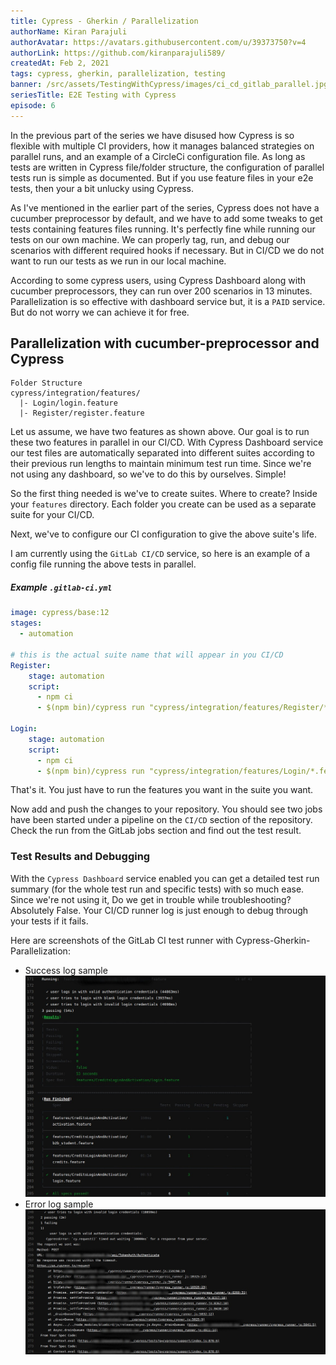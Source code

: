 ```yaml
---
title: Cypress - Gherkin / Parallelization
authorName: Kiran Parajuli
authorAvatar: https://avatars.githubusercontent.com/u/39373750?v=4
authorLink: https://github.com/kiranparajuli589/
createdAt: Feb 2, 2021
tags: cypress, gherkin, parallelization, testing
banner: /src/assets/TestingWithCypress/images/ci_cd_gitlab_parallel.jpg
seriesTitle: E2E Testing with Cypress
episode: 6
---
```


In the previous part of the series we have disused how Cypress is so flexible with multiple CI providers, how it manages balanced strategies on parallel runs, and an example of a CircleCi configuration file. As long as tests are written in Cypress file/folder structure, the configuration of parallel tests run is simple as documented. But if you use feature files in your e2e tests, then your a bit unlucky using Cypress.

As I've mentioned in the earlier part of the series, Cypress does not have a cucumber preprocessor by default, and we have to add some tweaks to get tests containing features files running. It's perfectly fine while running our tests on our own machine. We can properly tag, run, and debug our scenarios with different required hooks if necessary. But in CI/CD we do not want to run our tests as we run in our local machine.

According to some cypress users, using Cypress Dashboard along with cucumber preprocessors, they can run over 200 scenarios in 13 minutes. Parallelization is so effective with dashboard service but, it is a `PAID` service. But do not worry we can achieve it for free.

## Parallelization with cucumber-preprocessor and Cypress
```
Folder Structure
cypress/integration/features/
  |- Login/login.feature
  |- Register/register.feature
```
Let us assume, we have two features as shown above. Our goal is to run these two features in parallel in our CI/CD. With Cypress Dashboard service our test files are automatically separated into different suites according to their previous run lengths to maintain minimum test run time. Since we're not using any dashboard, so we've to do this by ourselves. Simple!

So the first thing needed is we've to create suites. Where to create? Inside your `features` directory. Each folder you create can be used as a separate suite for your CI/CD.

Next, we've to configure our CI configuration to give the above suite's life.

I am currently using the `GitLab CI/CD` service, so here is an example of a config file running the above tests in parallel.

##### Example `.gitlab-ci.yml`
```yaml
image: cypress/base:12
stages:
  - automation

# this is the actual suite name that will appear in you CI/CD
Register:
    stage: automation
    script:
      - npm ci
      - $(npm bin)/cypress run "cypress/integration/features/Register/*.feature"

Login:
    stage: automation
    script:
      - npm ci
      - $(npm bin)/cypress run "cypress/integration/features/Login/*.feature"
```

That's it. You just have to run the features you want in the suite you want.

Now add and push the changes to your repository. You should see two jobs have been started under a pipeline on the `CI/CD` section of the repository. Check the run from the GitLab jobs section and find out the test result.

### Test Results and Debugging
With the `Cypress Dashboard` service enabled you can get a detailed test run summary (for the whole test run and specific tests) with so much ease. Since we're not using it, Do we get in trouble while troubleshooting? Absolutely False. Your CI/CD runner log is just enough to debug through your tests if it fails.

Here are screenshots of the GitLab CI test runner with Cypress-Gherkin-Parallelization:
- Success log sample
![SuccessLog][successLog]
- Error log sample
![ErrorLog][errorLog]

<!-- asset -->
[successLog]: /src/assets/TestingWithCypress/images/cypress_success_log_gitlab_ci.jpg 'Success Log'
[errorLog]: /src/assets/TestingWithCypress/images/cypress_error_log_gitlab_ci.jpg 'Error Log'
